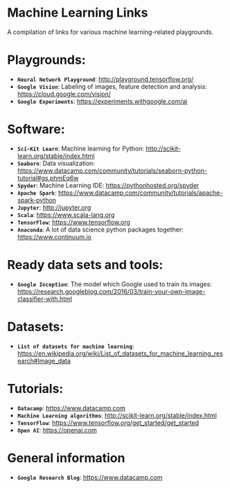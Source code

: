 # Machine Learning Links
A compilation of links for various machine learning-related playgrounds.

# Playgrounds:
- **`Neural Network Playground`**:
http://playground.tensorflow.org/
- **`Google Vision`**: Labeling of images, feature detection and analysis:
https://cloud.google.com/vision/
- **`Google Experiments`**:
https://experiments.withgoogle.com/ai


# Software:
- **`Sci-Kit Learn`**: Machine learning for Python:
http://scikit-learn.org/stable/index.html
- **`Seaborn`**: Data visualization:
https://www.datacamp.com/community/tutorials/seaborn-python-tutorial#gs.phmEq6w
- **`Spyder`**: Machine Learning IDE: https://pythonhosted.org/spyder
- **`Apache Spark`**: https://www.datacamp.com/community/tutorials/apache-spark-python
- **`Jupyter`**: http://jupyter.org
- **`Scala`**: https://www.scala-lang.org
- **`TensorFlow`**: https://www.tensorflow.org
- **`Anaconda`**: A lot of data science python packages together: https://www.continuum.io

# Ready data sets and tools:
- **`Google Inception`**: The model which Google used to train its images:
https://research.googleblog.com/2016/03/train-your-own-image-classifier-with.html

# Datasets:
- **`List of datasets for machine learning`**: https://en.wikipedia.org/wiki/List_of_datasets_for_machine_learning_research#Image_data

# Tutorials:
- **`Datacamp`**: https://www.datacamp.com
- **`Machine Learning algorithms`**: http://scikit-learn.org/stable/index.html
- **`TensorFlow`**: https://www.tensorflow.org/get_started/get_started
- **`Open AI`**: https://openai.com

# General information
- **`Google Research Blog`**: https://www.datacamp.com
